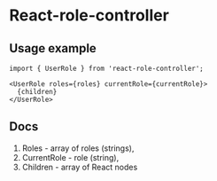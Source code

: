 # React-role-controller
## Usage example
```
import { UserRole } from 'react-role-controller';

<UserRole roles={roles} currentRole={currentRole}>
  {children}
</UserRole>

```

## Docs
1. Roles - array of roles (strings),
2. CurrentRole - role (string),
3. Children - array of React nodes


